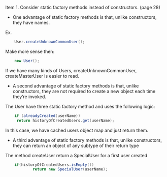 Item 1. Consider static factory methods instead of constructors. (page 28)
* One advantage of static factory methods is that, unlike constructors, they have names.

Ex.
```Java
    User.createUnknownCommonUser();
```

Make more sense then:

```Java
    new User();
```

If we have many kinds of Users, createUnknownCommonUser, createMasterUser is easier to read.


* A second advantage of static factory methods is that, unlike constructors, they are not
required to create a new object each time they’re invoked.

The User have three static factory method and uses the following logic:

```Java
    if (alreadyCreated(userName))
     return historyOfCreatedUsers.get(userName);
```

In this case, we have cached users object map and just return them.


* A third advantage of static factory methods is that, unlike constructors, they can return
an object of any subtype of their return type


The method createUser return a SpecialUser for a first user created

```Java
    if(historyOfCreatedUsers.isEmpty())
            return new SpecialUser(userName);
```